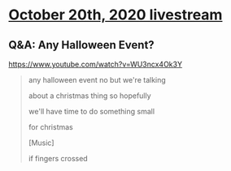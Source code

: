 # [October 20th, 2020 livestream](../2020-10-20.md)
## Q&A: Any Halloween Event?
https://www.youtube.com/watch?v=WU3ncx4Ok3Y
> any halloween event no but we're talking
> 
> about a christmas thing so hopefully
> 
> we'll have time to do something small
> 
> for christmas
> 
> [Music]
> 
> if fingers crossed
> 
